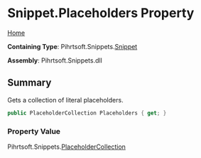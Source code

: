# Snippet\.Placeholders Property

[Home](../../../../README.md)

**Containing Type**: Pihrtsoft\.Snippets\.[Snippet](../README.md)

**Assembly**: Pihrtsoft\.Snippets\.dll

## Summary

Gets a collection of literal placeholders\.

```csharp
public PlaceholderCollection Placeholders { get; }
```

### Property Value

Pihrtsoft\.Snippets\.[PlaceholderCollection](../../PlaceholderCollection/README.md)

